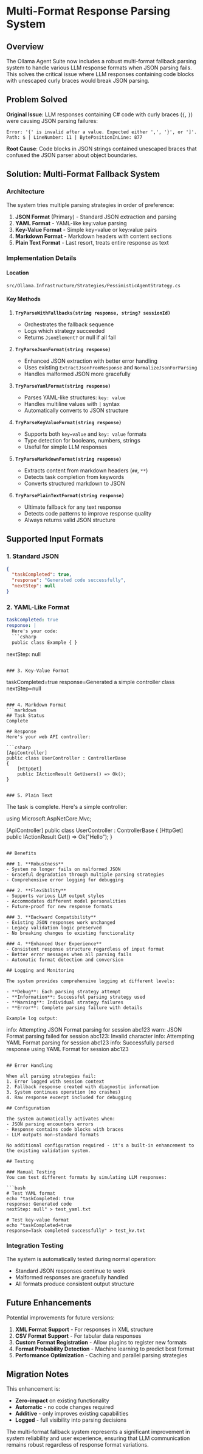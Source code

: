 # Multi-Format Response Parsing System

## Overview

The Ollama Agent Suite now includes a robust multi-format fallback parsing system to handle various LLM response formats when JSON parsing fails. This solves the critical issue where LLM responses containing code blocks with unescaped curly braces would break JSON parsing.

## Problem Solved

**Original Issue**: LLM responses containing C# code with curly braces (`{`, `}`) were causing JSON parsing failures:
```
Error: '{' is invalid after a value. Expected either ',', '}', or ']'. Path: $ | LineNumber: 11 | BytePositionInLine: 877
```

**Root Cause**: Code blocks in JSON strings contained unescaped braces that confused the JSON parser about object boundaries.

## Solution: Multi-Format Fallback System

### Architecture

The system tries multiple parsing strategies in order of preference:

1. **JSON Format** (Primary) - Standard JSON extraction and parsing
2. **YAML Format** - YAML-like key:value parsing 
3. **Key-Value Format** - Simple key=value or key:value pairs
4. **Markdown Format** - Markdown headers with content sections
5. **Plain Text Format** - Last resort, treats entire response as text

### Implementation Details

#### Location
`src/Ollama.Infrastructure/Strategies/PessimisticAgentStrategy.cs`

#### Key Methods

1. **`TryParseWithFallbacks(string response, string? sessionId)`**
   - Orchestrates the fallback sequence
   - Logs which strategy succeeded
   - Returns `JsonElement?` or null if all fail

2. **`TryParseJsonFormat(string response)`**
   - Enhanced JSON extraction with better error handling
   - Uses existing `ExtractJsonFromResponse` and `NormalizeJsonForParsing`
   - Handles malformed JSON more gracefully

3. **`TryParseYamlFormat(string response)`**
   - Parses YAML-like structures: `key: value`
   - Handles multiline values with `|` syntax
   - Automatically converts to JSON structure

4. **`TryParseKeyValueFormat(string response)`**
   - Supports both `key=value` and `key: value` formats
   - Type detection for booleans, numbers, strings
   - Useful for simple LLM responses

5. **`TryParseMarkdownFormat(string response)`**
   - Extracts content from markdown headers (`##`, `**`)
   - Detects task completion from keywords
   - Converts structured markdown to JSON

6. **`TryParsePlainTextFormat(string response)`**
   - Ultimate fallback for any text response
   - Detects code patterns to improve response quality
   - Always returns valid JSON structure

## Supported Input Formats

### 1. Standard JSON
```json
{
  "taskCompleted": true,
  "response": "Generated code successfully",
  "nextStep": null
}
```

### 2. YAML-Like Format
```yaml
taskCompleted: true
response: |
  Here's your code:
  ```csharp
  public class Example { }
  ```
nextStep: null
```

### 3. Key-Value Format
```
taskCompleted=true
response=Generated a simple controller class
nextStep=null
```

### 4. Markdown Format
```markdown
## Task Status
Complete

## Response
Here's your web API controller:

```csharp
[ApiController]
public class UserController : ControllerBase
{
    [HttpGet]
    public IActionResult GetUsers() => Ok();
}
```
```

### 5. Plain Text
```
The task is complete. Here's a simple controller:

using Microsoft.AspNetCore.Mvc;

[ApiController]
public class UserController : ControllerBase
{
    [HttpGet]
    public IActionResult Get() => Ok("Hello");
}
```

## Benefits

### 1. **Robustness**
- System no longer fails on malformed JSON
- Graceful degradation through multiple parsing strategies
- Comprehensive error logging for debugging

### 2. **Flexibility**
- Supports various LLM output styles
- Accommodates different model personalities
- Future-proof for new response formats

### 3. **Backward Compatibility**
- Existing JSON responses work unchanged
- Legacy validation logic preserved
- No breaking changes to existing functionality

### 4. **Enhanced User Experience**
- Consistent response structure regardless of input format
- Better error messages when all parsing fails
- Automatic format detection and conversion

## Logging and Monitoring

The system provides comprehensive logging at different levels:

- **Debug**: Each parsing strategy attempt
- **Information**: Successful parsing strategy used
- **Warning**: Individual strategy failures
- **Error**: Complete parsing failure with details

Example log output:
```
info: Attempting JSON Format parsing for session abc123
warn: JSON Format parsing failed for session abc123: Invalid character
info: Attempting YAML Format parsing for session abc123
info: Successfully parsed response using YAML Format for session abc123
```

## Error Handling

When all parsing strategies fail:
1. Error logged with session context
2. Fallback response created with diagnostic information
3. System continues operation (no crashes)
4. Raw response excerpt included for debugging

## Configuration

The system automatically activates when:
- JSON parsing encounters errors
- Response contains code blocks with braces
- LLM outputs non-standard formats

No additional configuration required - it's a built-in enhancement to the existing validation system.

## Testing

### Manual Testing
You can test different formats by simulating LLM responses:

```bash
# Test YAML format
echo "taskCompleted: true
response: Generated code
nextStep: null" > test_yaml.txt

# Test key-value format  
echo "taskCompleted=true
response=Task completed successfully" > test_kv.txt
```

### Integration Testing
The system is automatically tested during normal operation:
- Standard JSON responses continue to work
- Malformed responses are gracefully handled
- All formats produce consistent output structure

## Future Enhancements

Potential improvements for future versions:

1. **XML Format Support** - For responses in XML structure
2. **CSV Format Support** - For tabular data responses
3. **Custom Format Registration** - Allow plugins to register new formats
4. **Format Probability Detection** - Machine learning to predict best format
5. **Performance Optimization** - Caching and parallel parsing strategies

## Migration Notes

This enhancement is:
- **Zero-impact** on existing functionality
- **Automatic** - no code changes required
- **Additive** - only improves existing capabilities
- **Logged** - full visibility into parsing decisions

The multi-format fallback system represents a significant improvement in system reliability and user experience, ensuring that LLM communication remains robust regardless of response format variations.
